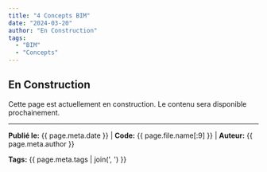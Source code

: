 ```yaml
---
title: "4 Concepts BIM"
date: "2024-03-20"
author: "En Construction"
tags:
  - "BIM"
  - "Concepts"
---
```


## En Construction

Cette page est actuellement en construction. Le contenu sera disponible prochainement.

---
**Publié le:** {{ page.meta.date }} | **Code:** {{ page.file.name[:9] }}  | **Auteur:** {{ page.meta.author }}

**Tags:** {{ page.meta.tags | join(', ') }} 